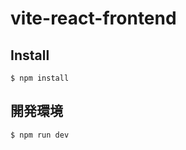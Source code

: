 # vite-react-frontend

## Install

```shell
$ npm install
```

## 開発環境

```shell
$ npm run dev
```


